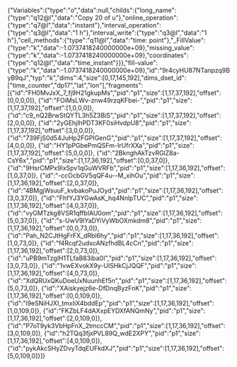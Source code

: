 {"Variables":{"type":"o","data":null,"childs":{"long_name":{"type":"q12@l","data":"Copy 20 of u"},"online_operation":{"type":"q7@l","data":"instant"},"interval_operation":{"type":"q3@l","data":"1 h"},"interval_write":{"type":"q3@l","data":"1 h"},"cell_methods":{"type":"q11@l","data":"time: point"},"_FillValue":{"type":"k","data":-1.0737418240000000e+09},"missing_value":{"type":"k","data":-1.0737418240000000e+09},"coordinates":{"type":"q12@l","data":"time_instant"}}},"fill-value":{"type":"k","data":-1.0737418240000000e+09},"id":"9r4cyHU87NTanpzq9ByB9qJ","typ":"k","dims":4,"size":[0,17,145,192],"dims_dset_id":["time_counter","dp17","lat","lon"],"fragments":[{"id":"FH0MvJxX_7_fj9H21gkupMs","pid":"p1","size":[1,17,37,192],"offset":[0,0,0,0]},
{"id":"FOiMsLWv-znw49rzqKFbei-","pid":"p1","size":[1,17,37,192],"offset":[1,0,0,0]},
{"id":"c9_nQ2BrwStQYTL3h5Z3BiS","pid":"p1","size":[1,17,37,192],"offset":[2,0,0,0]},
{"id":"2yGEhjlhPDT3KF0siHvdpU8","pid":"p1","size":[1,17,37,192],"offset":[3,0,0,0]},
{"id":"739FjS0d54JuHp2FGPIGenG","pid":"p1","size":[1,17,37,192],"offset":[4,0,0,0]},
{"id":"HY1pPGbePmQSFm-IrUfrXXa","pid":"p1","size":[1,17,37,192],"offset":[5,0,0,0]},
{"id":"2BknghAkTzvRGlZ8a-CsY6x","pid":"p1","size":[1,17,36,192],"offset":[0,0,37,0]},
{"id":"9HsrCMPx9IxSpv1qGuWVRFb","pid":"p1","size":[1,17,36,192],"offset":[1,0,37,0]},
{"id":"-ccOcbGV5qQF4u--M_xihOu","pid":"p1","size":[1,17,36,192],"offset":[2,0,37,0]},
{"id":"4BMgjWsuuF_kvbakoPuJOyd","pid":"p1","size":[1,17,36,192],"offset":[3,0,37,0]},
{"id":"FhfYJ3YGwAsK_hq4NnlpTUC","pid":"p1","size":[1,17,36,192],"offset":[4,0,37,0]},
{"id":"vyGMTzkg8VSR1qffblAU0om","pid":"p1","size":[1,17,36,192],"offset":[5,0,37,0]},
{"id":"s-UwV9lYaDYiVyWbOXmkdm8","pid":"p1","size":[1,17,36,192],"offset":[0,0,73,0]},
{"id":"Pah_N2CJtHgFrFX_dRbl6hy","pid":"p1","size":[1,17,36,192],"offset":[1,0,73,0]},
{"id":"f4Rcqf2udscANzfhdBL4cCn","pid":"p1","size":[1,17,36,192],"offset":[2,0,73,0]},
{"id":"uPB9mTzglH1TLfaB83iba0I","pid":"p1","size":[1,17,36,192],"offset":[3,0,73,0]},
{"id":"1vwEXvokX9y-UISHkCjJQQF","pid":"p1","size":[1,17,36,192],"offset":[4,0,73,0]},
{"id":"XdQRUxQKuDoeUxNuunhEf5n","pid":"p1","size":[1,17,36,192],"offset":[5,0,73,0]},
{"id":"XAiskyejz6e-DfDnqByzFnK","pid":"p1","size":[1,17,36,192],"offset":[0,0,109,0]},
{"id":"l9eSNiHJXI_tmxIiX4bddEp","pid":"p1","size":[1,17,36,192],"offset":[1,0,109,0]},
{"id":"FKZbLF4dAXxpEYDXfANQmNy","pid":"p1","size":[1,17,36,192],"offset":[2,0,109,0]},
{"id":"P7oT9yk3VbHpFnX_2tmccCM","pid":"p1","size":[1,17,36,192],"offset":[3,0,109,0]},
{"id":"h2TQq3fjxPVL89Q_wdE2XPY","pid":"p1","size":[1,17,36,192],"offset":[4,0,109,0]},
{"id":"pykAkcSHyZDvyTdqEUFkdXJ","pid":"p1","size":[1,17,36,192],"offset":[5,0,109,0]}]}